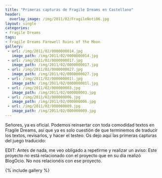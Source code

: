 ```yaml
---
title: "Primeras capturas de Fragile Dreams en Castellano"
header:
  overlay_image: /img/2011/02/FragileNoti06.jpg
layout: single
categories:
- Fragile Dreams
tags:
- Fragile Dreams Farewell Ruins of the Moon
gallery:
 - url: /img/2011/02/0000000014.jpg
   image_path: /img/2011/02/0000000014.jpg
 - url: /img/2011/02/0000000017.jpg
   image_path: /img/2011/02/0000000017.jpg
 - url: /img/2011/02/0000000027.jpg
   image_path: /img/2011/02/0000000027.jpg
 - url: /img/2011/02/000000001l.jpg
   image_path: /img/2011/02/000000001l.jpg
 - url: /img/2011/02/000000003.jpg
   image_path: /img/2011/02/000000003.jpg
 - url: /img/2011/02/000000006.jpg
   image_path: /img/2011/02/000000006.jpg
 - url: /img/2011/02/000000009.jpg
   image_path: /img/2011/02/000000009.jpg
---
```

Señores, ya es oficial. Podemos reinsertar con toda comodidad textos en Fragile 
Dreams, así que ya es solo cuestión de que terminemos de traducir los textos, 
revisarlos, y hacer el testeo. Os dejo aquí las primeras capturas del juego 
traducido:

EDIT: Antes de nada, me veo obligado a repetirme y realizar un aviso: Este 
proyecto no está relacionado con el proyecto que en su día realizó BlogOcio. 
No nos relacionéis con ese proyecto.

{% include gallery %}
